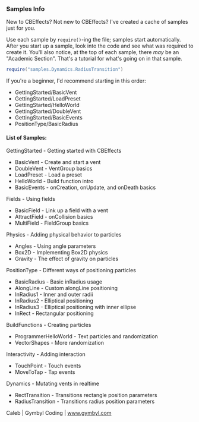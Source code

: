 ### Samples Info ###

New to CBEffects? Not new to CBEffects? I've created a cache of samples just for you.

Use each sample by `require()`-ing the file; samples start automatically. After you start up a sample, look into the code and see what was required to create it. You'll also notice, at the top of each sample, there *may* be an "Academic Section". That's a tutorial for what's going on in that sample.

```Lua
require("samples.Dynamics.RadiusTransition")
```

If you're a beginner, I'd recommend starting in this order:
 * GettingStarted/BasicVent
 * GettingStarted/LoadPreset
 * GettingStarted/HelloWorld
 * GettingStarted/DoubleVent
 * GettingStarted/BasicEvents
 * PositionType/BasicRadius

#### List of Samples: ####

GettingStarted - Getting started with CBEffects
 * BasicVent - Create and start a vent
 * DoubleVent - VentGroup basics
 * LoadPreset - Load a preset
 * HelloWorld - Build function intro
 * BasicEvents - onCreation, onUpdate, and onDeath basics

Fields - Using fields
 * BasicField - Link up a field with a vent
 * AttractField - onCollision basics
 * MultiField - FieldGroup basics

Physics - Adding physical behavior to particles
 * Angles - Using angle parameters
 * Box2D - Implementing Box2D physics
 * Gravity - The effect of gravity on particles

PositionType - Different ways of positioning particles
 * BasicRadius - Basic inRadius usage
 * AlongLine - Custom alongLine positioning
 * InRadius1 - Inner and outer radii
 * InRadius2 - Elliptical positioning
 * InRadius3 - Elliptical positioning with inner ellipse
 * InRect - Rectangular positioning

BuildFunctions - Creating particles
 * ProgrammerHelloWorld - Text particles and randomization
 * VectorShapes - More randomization

Interactivity - Adding interaction
 * TouchPoint - Touch events
 * MoveToTap - Tap events

Dynamics - Mutating vents in realtime
 * RectTransition - Transitions rectangle position parameters
 * RadiusTransition - Transitions radius position parameters

Caleb | Gymbyl Coding | www.gymbyl.com